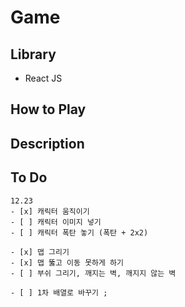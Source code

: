 # Game

## Library

-   React JS

## How to Play

## Description

## To Do

    12.23
    - [x] 캐릭터 움직이기
    - [ ] 캐릭터 이미지 넣기
    - [ ] 캐릭터 폭탄 놓기 (폭탄 + 2x2)

    - [x] 맵 그리기
    - [x] 맵 뚫고 이동 못하게 하기
    - [ ] 부쉬 그리기, 깨지는 벽, 깨지지 않는 벽

    - [ ] 1차 배열로 바꾸기 ;
